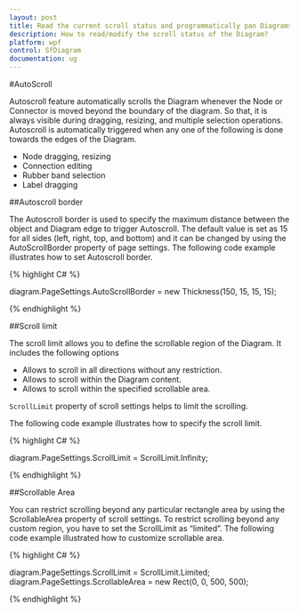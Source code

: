 ```yaml
---
layout: post
title: Read the current scroll status and programmatically pan Diagrams.
description: How to read/modify the scroll status of the Diagram?
platform: wpf
control: SfDiagram
documentation: ug
---
```


#AutoScroll

Autoscroll feature automatically scrolls the Diagram whenever the Node or Connector is moved beyond the boundary of the diagram. So that, it is always visible during dragging, resizing, and multiple selection operations. Autoscroll is automatically triggered when any one of the following is done towards the edges of the Diagram.

* Node dragging, resizing
* Connection editing
* Rubber band selection
* Label dragging

##Autoscroll border

The Autoscroll border is used to specify the maximum distance between the object and Diagram edge to trigger Autoscroll. The default value is set as 15 for all sides (left, right, top, and bottom) and it can be changed by using the AutoScrollBorder property of page settings. The following code example illustrates how to set Autoscroll border.

{% highlight C# %}

diagram.PageSettings.AutoScrollBorder = new Thickness(150, 15, 15, 15);

{% endhighlight %}

##Scroll limit

The scroll limit allows you to define the scrollable region of the Diagram. It includes the following options

* Allows to scroll in all directions without any restriction.
* Allows to scroll within the Diagram content.
* Allows to scroll within the specified scrollable area.

`ScrollLimit` property of scroll settings helps to limit the scrolling.

The following code example illustrates how to specify the scroll limit.

{% highlight C# %}

diagram.PageSettings.ScrollLimit = ScrollLimit.Infinity;

{% endhighlight %}

##Scrollable Area

You can restrict scrolling beyond any particular rectangle area by using the ScrollableArea property of scroll settings. To restrict scrolling beyond any custom region, you have to set the ScrollLimit as “limited”. The following code example illustrated how to customize scrollable area.

{% highlight C# %}

diagram.PageSettings.ScrollLimit = ScrollLimit.Limited;
diagram.PageSettings.ScrollableArea = new Rect(0, 0, 500, 500);

{% endhighlight %}
